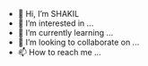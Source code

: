 - 👋 Hi, I’m SHAKIL
- 👀 I’m interested in ...
- 🌱 I’m currently learning ...
- 💞️ I’m looking to collaborate on ...
- 📫 How to reach me ...

<!---
shakilshegu/shakilshegu is a ✨ special ✨ repository because its `README.md` (this file) appears on your GitHub profile.
You can click the Preview link to take a look at your changes.
--->
